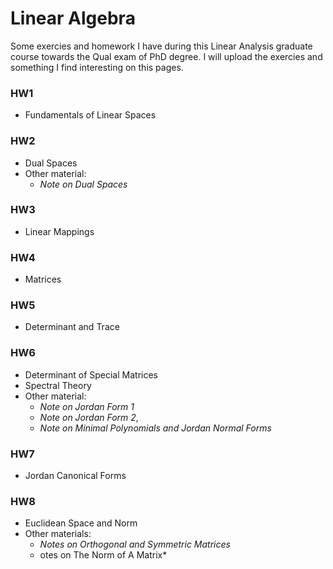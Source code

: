 # Linear Algebra
Some exercies and homework I have during this Linear Analysis graduate course towards the Qual exam of PhD degree. I will upload the exercies and something I find interesting on this pages.

### HW1
- Fundamentals of Linear Spaces

### HW2
- Dual Spaces
- Other material: 
  - *Note on Dual Spaces*

### HW3
- Linear Mappings

### HW4
- Matrices

### HW5
- Determinant and Trace

### HW6
- Determinant of Special Matrices
- Spectral Theory
- Other material: 
  - *Note on Jordan Form 1*
  - *Note on Jordan Form 2*,
  - *Note on Minimal Polynomials and Jordan Normal Forms*

### HW7
- Jordan Canonical Forms

### HW8
- Euclidean Space and Norm
- Other materials: 
  - *Notes on Orthogonal and Symmetric Matrices*
  - otes on The Norm of A Matrix*
